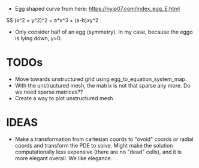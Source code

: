 - Egg shaped curve from here: https://nyjp07.com/index_egg_E.html

$$
(x^2 + y^2)^2 = a*x^3 + (a-b)*x*y^2

- Only consider half of an egg (symmetry). In my case, because the eggo is lying down, y>0.

# TODOs
- Move towards unstructured grid using egg_to_equation_system_map.
- With the unstructured mesh, the matrix is not that sparse any more. Do we need sparse matrices??
- Create a way to plot unstructured mesh
# IDEAS
- Make a transformation from cartesian coords to "ovoid" coords or radial coords and transform the PDE to solve. Might make the solution computationally less expensive (there are no "dead" cells), and it is more elegant overall. We like elegance.
